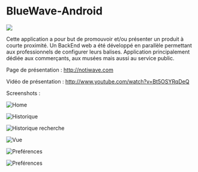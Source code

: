 BlueWave-Android
================

[![](blue_wave.png)](http://www.youtube.com/watch?v=Bt5OSYRqDeQ)

Cette application a pour but de promouvoir et/ou présenter un produit à courte proximité.
Un BackEnd web a été développé en parallèle permettant aux professionnels de configurer leurs balises.
Application principalement dédiée aux commerçants, aux musées mais aussi
au service public.

Page de présentation : http://notiwave.com

Vidéo de présentation : http://www.youtube.com/watch?v=Bt5OSYRqDeQ

Screenshots :

![Home](screenshot/home.png)

![Historique](screenshot/history.png)

![Historique recherche](screenshot/history_search.png)

![Vue](screenshot/la_cene.png)

![Preférences](screenshot/properties_1.png)

![Preférences](screenshot/properties_2.png)
